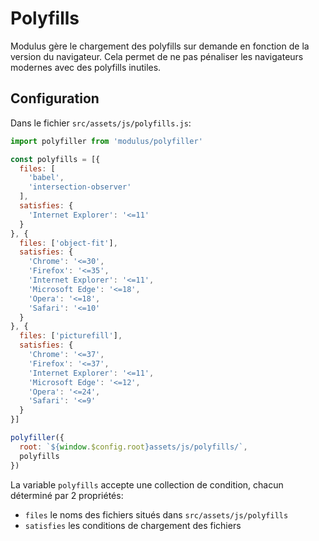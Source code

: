 # Polyfills

Modulus gère le chargement des polyfills sur demande en fonction de la version du navigateur.
Cela permet de ne pas pénaliser les navigateurs modernes avec des polyfills inutiles.

## Configuration

Dans le fichier `src/assets/js/polyfills.js`:
```js
import polyfiller from 'modulus/polyfiller'

const polyfills = [{
  files: [
    'babel',
    'intersection-observer'
  ],
  satisfies: {
    'Internet Explorer': '<=11'
  }
}, {
  files: ['object-fit'],
  satisfies: {
    'Chrome': '<=30',
    'Firefox': '<=35',
    'Internet Explorer': '<=11',
    'Microsoft Edge': '<=18',
    'Opera': '<=18',
    'Safari': '<=10'
  }
}, {
  files: ['picturefill'],
  satisfies: {
    'Chrome': '<=37',
    'Firefox': '<=37',
    'Internet Explorer': '<=11',
    'Microsoft Edge': '<=12',
    'Opera': '<=24',
    'Safari': '<=9'
  }
}]

polyfiller({
  root: `${window.$config.root}assets/js/polyfills/`,
  polyfills
})
```

La variable `polyfills` accepte une collection de condition, chacun déterminé par 2 propriétés:
- `files` le noms des fichiers situés dans `src/assets/js/polyfills`
- `satisfies` les conditions de chargement des fichiers